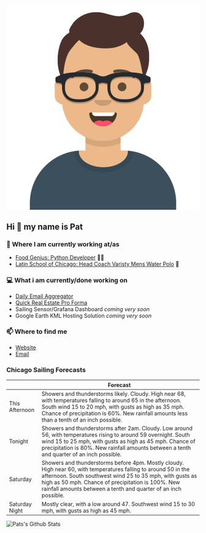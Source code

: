 [![Social banner for p-j-falconer](https://raw.githubusercontent.com/P-J-FALCONER/P-J-FALCONER/master/assets/avataaars.svg)](https://patfalconer.com/)
## Hi :wave: my name is Pat

### 💼 Where I am currently working at/as
- [Food Genius: Python Developer](https://getfoodgenius.com/) 🍔🐍
- [Latin School of Chicago: Head Coach Varisty Mens Water Polo](https://www.latinschool.org/) 🤽


### 💻 What i am currently/done working on
 - [Daily Email Aggregator](https://github.com/P-J-FALCONER/dott_daily_mail)
 - [Quick Real Estate Pro Forma](https://github.com/P-J-FALCONER/henry)
 - Sailing Sensor/Grafana Dashboard *coming very soon*
 - Google Earth KML Hosting Solution *coming very soon*

### 📫 Where to find me
 - [Website](https://patfalconer.com/)
 - [Email](mailto:patrick.j.falconer@gmail.com)


### Chicago Sailing Forecasts
|   | Forecast  |
|---|---|
| This Afternoon | Showers and thunderstorms likely. Cloudy. High near 68, with temperatures falling to around 65 in the afternoon. South wind 15 to 20 mph, with gusts as high as 35 mph. Chance of precipitation is 60%. New rainfall amounts less than a tenth of an inch possible. |
| Tonight | Showers and thunderstorms after 2am. Cloudy. Low around 56, with temperatures rising to around 59 overnight. South wind 15 to 25 mph, with gusts as high as 45 mph. Chance of precipitation is 80%. New rainfall amounts between a tenth and quarter of an inch possible. |
| Saturday | Showers and thunderstorms before 4pm. Mostly cloudy. High near 60, with temperatures falling to around 50 in the afternoon. South southwest wind 25 to 35 mph, with gusts as high as 50 mph. Chance of precipitation is 100%. New rainfall amounts between a tenth and quarter of an inch possible. |
| Saturday Night | Mostly clear, with a low around 47. Southwest wind 15 to 30 mph, with gusts as high as 45 mph. |

![Pats's Github Stats](https://github-readme-stats.vercel.app/api?username=p-j-falconer&show_icons=true&theme=radical)
